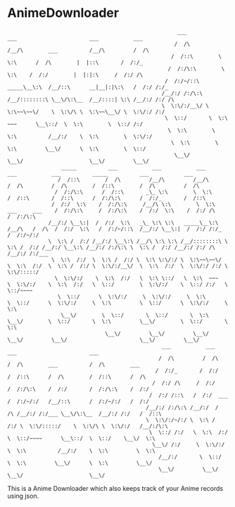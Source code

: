 # AnimeDownloader

                                                          ___           ___                       ___           ___     
                                                         /  /\         /__/\        ___          /__/\         /  /\    
                                                        /  /::\        \  \:\      /  /\        |  |::\       /  /:/_   
                                                       /  /:/\:\        \  \:\    /  /:/        |  |:|:\     /  /:/ /\  
                                                      /  /:/~/::\   _____\__\:\  /__/::\      __|__|:|\:\   /  /:/ /:/_ 
                                                     /__/:/ /:/\:\ /__/::::::::\ \__\/\:\__  /__/::::| \:\ /__/:/ /:/ /\
                                                     \  \:\/:/__\/ \  \:\~~\~~\/    \  \:\/\ \  \:\~~\__\/ \  \:\/:/ /:/
                                                      \  \::/       \  \:\  ~~~      \__\::/  \  \:\        \  \::/ /:/ 
                                                       \  \:\        \  \:\          /__/:/    \  \:\        \  \:\/:/  
                                                        \  \:\        \  \:\         \__\/      \  \:\        \  \::/   
                                                         \__\/         \__\/                     \__\/         \__\/    
                     _____          ___           ___           ___                         ___           ___          _____          ___           ___     
                    /  /::\        /  /\         /__/\         /__/\                       /  /\         /  /\        /  /::\        /  /\         /  /\    
                   /  /:/\:\      /  /::\       _\_ \:\        \  \:\                     /  /::\       /  /::\      /  /:/\:\      /  /:/_       /  /::\   
                  /  /:/  \:\    /  /:/\:\     /__/\ \:\        \  \:\    ___     ___    /  /:/\:\     /  /:/\:\    /  /:/  \:\    /  /:/ /\     /  /:/\:\  
                 /__/:/ \__\:|  /  /:/  \:\   _\_ \:\ \:\   _____\__\:\  /__/\   /  /\  /  /:/  \:\   /  /:/~/::\  /__/:/ \__\:|  /  /:/ /:/_   /  /:/~/:/  
                 \  \:\ /  /:/ /__/:/ \__\:\ /__/\ \:\ \:\ /__/::::::::\ \  \:\ /  /:/ /__/:/ \__\:\ /__/:/ /:/\:\ \  \:\ /  /:/ /__/:/ /:/ /\ /__/:/ /:/___
                  \  \:\  /:/  \  \:\ /  /:/ \  \:\ \:\/:/ \  \:\~~\~~\/  \  \:\  /:/  \  \:\ /  /:/ \  \:\/:/__\/  \  \:\  /:/  \  \:\/:/ /:/ \  \:\/:::::/
                   \  \:\/:/    \  \:\  /:/   \  \:\ \::/   \  \:\  ~~~    \  \:\/:/    \  \:\  /:/   \  \::/        \  \:\/:/    \  \::/ /:/   \  \::/~~~~ 
                    \  \::/      \  \:\/:/     \  \:\/:/     \  \:\         \  \::/      \  \:\/:/     \  \:\         \  \::/      \  \:\/:/     \  \:\     
                     \__\/        \  \::/       \  \::/       \  \:\         \__\/        \  \::/       \  \:\         \__\/        \  \::/       \  \:\    
                                   \__\/         \__\/         \__\/                       \__\/         \__\/                       \__\/         \__\/    
                                                     ___           ___           ___                       ___               
                                                    /  /\         /  /\         /  /\        ___          /  /\        ___   
                                                   /  /:/_       /  /:/        /  /::\      /  /\        /  /::\      /  /\  
                                                  /  /:/ /\     /  /:/        /  /:/\:\    /  /:/       /  /:/\:\    /  /:/  
                                                 /  /:/ /::\   /  /:/  ___   /  /:/~/:/   /__/::\      /  /:/~/:/   /  /:/   
                                                /__/:/ /:/\:\ /__/:/  /  /\ /__/:/ /:/___ \__\/\:\__  /__/:/ /:/   /  /::\   
                                                \  \:\/:/~/:/ \  \:\ /  /:/ \  \:\/:::::/    \  \:\/\ \  \:\/:/   /__/:/\:\  
                                                 \  \::/ /:/   \  \:\  /:/   \  \::/~~~~      \__\::/  \  \::/    \__\/  \:\ 
                                                  \__\/ /:/     \  \:\/:/     \  \:\          /__/:/    \  \:\         \  \:\
                                                    /__/:/       \  \::/       \  \:\         \__\/      \  \:\         \__\/
                                                    \__\/         \__\/         \__\/                     \__\/              

This is a Anime Downloader which also keeps track of your Anime records using json. 
